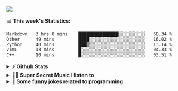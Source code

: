 ![](https://visitor-badge.glitch.me/badge?page_id=gpk2000)

📊 **This week's Statistics:**
<!--START_SECTION:waka-->
```text
Markdown   3 hrs 8 mins    ███████████████░░░░░░░░░░   60.34 % 
Other      49 mins         ████░░░░░░░░░░░░░░░░░░░░░   16.02 % 
Python     40 mins         ███▒░░░░░░░░░░░░░░░░░░░░░   13.14 % 
VimL       13 mins         █░░░░░░░░░░░░░░░░░░░░░░░░   04.33 % 
C++        10 mins         █░░░░░░░░░░░░░░░░░░░░░░░░   03.51 % 
```
<!--END_SECTION:waka-->

<details>	
  <summary><b>⚡ Github Stats</b></summary>

<img height="180em" src="https://github-readme-stats.vercel.app/api?username=gpk2000&show_icons=true&&theme=radical&hide_border=true" />
<img height="180em" src="https://github-readme-stats.vercel.app/api/top-langs/?username=gpk2000&exclude_repo=KNN-Image-Classification&show_icons=true&hide_border=true&layout=compact&langs_count=8&theme=radical"/>
</details>

<details>
  <summary><b>🕵️‍♂️ Super Secret Music I listen to</b></summary>
  <img height="150em" src="https://spotify-github-profile.vercel.app/api/view.svg?uid=slzb129m72yeufhkw43ieulup&cover_image=false&theme=default" />
</details>

<details>
  <summary><b>🙂 Some funny jokes related to programming</b></summary>
  <img src="https://readme-jokes.vercel.app/api" alt="Jokes Card"/>
</details>

